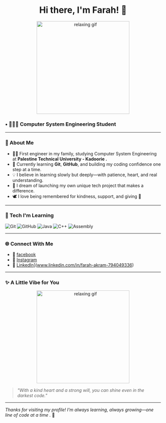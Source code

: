 <h1 align="center">Hi there, I'm Farah! 👋</h1>



<div align="center">
  <img src="https://media1.giphy.com/media/v1.Y2lkPTc5MGI3NjExOW1jbjM0NDE0Z3h1OHZ2Y2VoYzJqcTJoN212NWV5dHc3c2swdnR1bCZlcD12MV9pbnRlcm5hbF9naWZfYnlfaWQmY3Q9Zw/WOwiryOPA0G6jhKqB0/giphy.gif" width="300" alt="relaxing gif" />
</div>


  ###               • 👩🏻‍💻 Computer System Engineering Student

---

### 💫 About Me

- 👩‍🎓 First engineer in my family, studying Computer System Engineering at
  **Palestine Technical University - Kadoorie .**
- 🌱 Currently learning **Git**, **GitHub**, and building my coding confidence one step at a time.
- 💡 I believe in learning slowly but deeply—with patience, heart, and real understanding.
- 🌟 I dream of launching my own unique tech project that makes a difference.
- 🕊️ I love being remembered for kindness, support, and giving 🌸

---

### 🔧 Tech I'm Learning

![Git](https://img.shields.io/badge/Git-64B5F6?style=for-the-badge&logo=git&logoColor=white)
![GitHub](https://img.shields.io/badge/GitHub-64B5F6?style=for-the-badge&logo=github&logoColor=white)
![Java](https://img.shields.io/badge/Java-64B5F6?style=for-the-badge&logo=java&logoColor=white)
![C++](https://img.shields.io/badge/C++-64B5F6?style=for-the-badge&logo=c%2B%2B&logoColor=white)
![Assembly](https://img.shields.io/badge/Assembly-64B5F6?style=for-the-badge&logo=assembly&logoColor=white)


---

### 🌐 Connect With Me

- 👤 [facebook](https://www.facebook.com/profile.php?id=100018106394819)
- 📸 [Instagram](https://www.instagram.com/ffa.909?next=%2F)
- 💼 [LinkedIn]([https://linkedin.com/)](www.linkedin.com/in/farah-akram-794049336)

---


### ✨ A Little Vibe for You

<p align="center">
  <img src="https://media2.giphy.com/media/v1.Y2lkPTc5MGI3NjExM2JieG52dG1rOGxvOGE2NG84Z21vMmxtZ2wzd2VjaGpnZnljbHQ2NiZlcD12MV9pbnRlcm5hbF9naWZfYnlfaWQmY3Q9Zw/bVyuy03qTLAelRKshL/giphy.gif" width="300" alt="relaxing gif"/>
</p>



> _"With a kind heart and a strong will, you can shine even in the darkest code."_

---

*Thanks for visiting my profile! I'm always learning, always growing—one line of code at a time .* 🦋 
